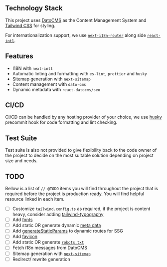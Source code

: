 ## Technology Stack

This project uses [DatoCMS](https://www.datocms.com/) as the Content Management System and [Tailwind CSS](https://tailwindcss.com/) for styling.

For internationalization support, we use [`next-i18n-router`](https://github.com/i18nexus/next-i18n-router) along side [`react-intl`](https://www.npmjs.com/package/react-intl).

## Features

- I18N with `next-intl`
- Automatic linting and formatting with `es-lint`, `prettier` and `husky`
- Sitemap generation with `next-sitemap`
- Content management with `dato-cms`
- Dynamic metadata with `react-datocms/seo`

## CI/CD

CI/CD can be handled by any hosting provider of your choice, we use [husky]() precommit hook for code formatting and lint checking.

## Test Suite

Test suite is also not provided to give flexibility back to the code owner of the project to decide on the most suitable solution depending on project size and needs.

## TODO

Bellow is a list of `// @TODO` items you will find throughout the project that is required before the project is production ready. You will find helpful resource linked in each item.

- [ ] Customize `tailwind.config.ts` as required, if the project is content heavy, consider adding [tailwind-typography](https://tailwindcss.com/docs/typography-plugin)
- [ ] Add [fonts](https://nextjs.org/docs/app/building-your-application/optimizing/fonts)
- [ ] Add static OR generate dynamic [meta data](https://nextjs.org/docs/app/building-your-application/optimizing/metadata)
- [ ] Add [generateStaticParams](https://nextjs.org/docs/app/api-reference/functions/generate-static-params) to dynamic routes for SSG
- [ ] Add [favicon](https://nextjs.org/docs/app/api-reference/file-conventions/metadata/app-icons)
- [ ] Add static OR generate [`robots.txt`](https://nextjs.org/docs/app/api-reference/file-conventions/metadata/robots)
- [ ] Fetch i18n messages from DatoCMS
- [ ] Sitemap generation with [`next-sitemap`](https://www.npmjs.com/package/next-sitemap)
- [ ] Redirect/ rewrite generation
